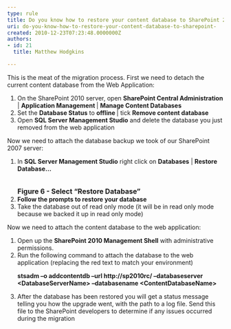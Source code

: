```yaml
---
type: rule
title: Do you know how to restore your content database to SharePoint 2010?
uri: do-you-know-how-to-restore-your-content-database-to-sharepoint-
created: 2010-12-23T07:23:48.0000000Z
authors:
- id: 21
  title: Matthew Hodgkins

---
```




<span class='intro'> 
  <p>This is the meat of the migration process. First we need to detach the current content database from the Web Application&#58;</p>
<ol>
    <li>On the SharePoint 2010 server, open <b>SharePoint Central Administration </b>| <b>Application Management </b>| <b>Manage Content Databases</b> </li>
    <li>Set the <b>Database Status</b> to <b>offline </b>| tick <b>Remove content database</b> </li>
    <li>Open <b>SQL Server Management Studio</b> and delete the database you just removed from the web application </li>
</ol>
<p>Now we need to attach the database backup we took of our SharePoint 2007 server&#58;</p>
 </span>


  <ol>
    <li>In <b>SQL Server Management Studio</b> right click on <b>Databases</b> | <b>Restore Database…<br>
    <br>
    <img alt="" src="/PublishingImages/RestoreDatabase.png" /><br>
    <b><font class="ms-rteCustom-FigureNormal" size="+0"><b>Figure 6 - Select “Restore Database”</b><br>
    </font></b>
    <li>Follow the prompts to restore your database </li>
    </b></li>
    <li>Take the database out of read only mode (it will be in read only mode because we backed it up in read only mode) </li>
</ol>
<p>Now we need to attach the content database to the web application&#58;</p>
<ol>
    <li>Open up the <b>SharePoint 2010 Management Shell</b> with administrative permissions. </li>
    <li>Run the following command to attach the database to the web application (replacing the red text to match your environment)
    <p class="ms-rteCustom-CodeArea"><b>stsadm –o addcontentdb –url </b><b>http&#58;//sp2010rc/</b><b> –databaseserver &lt;DatabaseServerName&gt; –databasename &lt;ContentDatabaseName&gt;</b> </p>
    </li>
    <li>After the database has been restored you will get a status message telling you how the upgrade went, with the path to a log file. Send this file to the SharePoint developers to determine if any issues occurred during the migration </li>
</ol>



